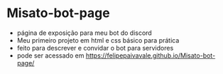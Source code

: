 # Misato-bot-page

- página de exposição para meu bot do discord 
- Meu primeiro projeto em html e css básico para prática
- feito para descrever e convidar o bot para servidores
- pode ser acessado em https://felipepaivavale.github.io/Misato-bot-page/

